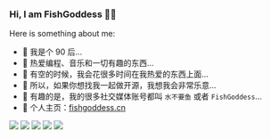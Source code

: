 ### Hi, I am FishGoddess 👋🏻

<!--
**FishGoddess/FishGoddess** is a ✨ _special_ ✨ repository because its `README.md` (this file) appears on your GitHub profile.
-->

Here is something about me:

- 👻 我是个 90 后...
- 🌱 热爱编程、音乐和一切有趣的东西...
- 🔬 有空的时候，我会花很多时间在我热爱的东西上面...
- 🤝 所以，如果你想找我一起做开源，我想我会非常乐意...
- 🦖 有趣的是，我的很多社交媒体账号都叫 `水不要鱼` 或者 `FishGoddess`...
- 🔗 个人主页：[fishgoddess.cn](https://www.fishgoddess.cn)

![](https://github-profile-summary-cards.vercel.app/api/cards/profile-details?username=FishGoddess&theme=github)
![](https://github-profile-summary-cards.vercel.app/api/cards/repos-per-language?username=FishGoddess&theme=github)
![](https://github-profile-summary-cards.vercel.app/api/cards/most-commit-language?username=FishGoddess&theme=github)
![](https://github-profile-summary-cards.vercel.app/api/cards/stats?username=FishGoddess&theme=github)
![](https://github-profile-summary-cards.vercel.app/api/cards/productive-time?username=FishGoddess&theme=github)
